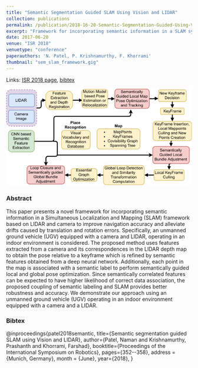 ```yaml
---
title: "Semantic Segmentation Guided SLAM Using Vision and LIDAR"
collection: publications
permalink: /publication/2018-16-20-Semantic-Segmentation-Guided-Using-Vision-LIDAR
excerpt: "Framework for incorporating semantic information in a SLAM system to alleviate drifts caused by translation and rotation errors."
date: 2017-06-20
venue: "ISR 2018"
venuetype: "conference"
paperauthors: 'N. Patel, P. Krishnamurthy, F. Khorrami'
thumbnail: "sem_slam_framework.gig"
---
```


Links: [ISR 2018 page](https://ieeexplore.ieee.org/document/8470619), [bibtex](#bibtex)

![Semantic Segmentation Guided SLAM](/images/Sem_SLAM_Framework.png)

### Abstract

This paper presents a novel framework for incorporating semantic information in a Simultaneous Localization and Mapping (SLAM) framework based on LIDAR and camera to improve navigation accuracy and alleviate drifts caused by translation and rotation errors. Specifically, an unmanned ground vehicle (UGV) equipped with a camera and LIDAR, operating in an indoor environment is considered. The proposed method uses features extracted from a camera and its correspondences in the LIDAR depth map to obtain the pose relative to a keyframe which is refined by semantic features obtained from a deep neural network. Additionally, each point in the map is associated with a semantic label to perform semantically guided local and global pose optimization. Since semantically correlated features can be expected to have higher likelihood of correct data association, the proposed coupling of semantic labeling and SLAM provides better robustness and accuracy. We demonstrate our approach using an unmanned ground vehicle (UGV) operating in an indoor environment equipped with a camera and a LIDAR.


### Bibtex

  @inproceedings{patel2018semantic,
    title={Semantic segmentation guided SLAM using Vision and LIDAR},
    author={Patel, Naman and Krishnamurthy, Prashanth and Khorrami, Farshad},
    booktitle={Proceedings of the International Symposium on Robotics},
    pages={352--358},
    address = {Munich, Germany},
    month = {June},
    year={2018},
  }
